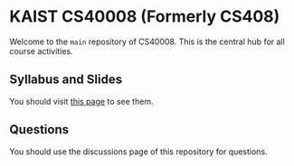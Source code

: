 # KAIST CS40008 (Formerly CS408)

Welcome to the `main` repository of CS40008. This is the central hub for all
course activities.

## Syllabus and Slides

You should visit [this page](https://softsec.kaist.ac.kr/courses/2025f-cs40008/) to see them.

## Questions

You should use the discussions page of this repository for questions.